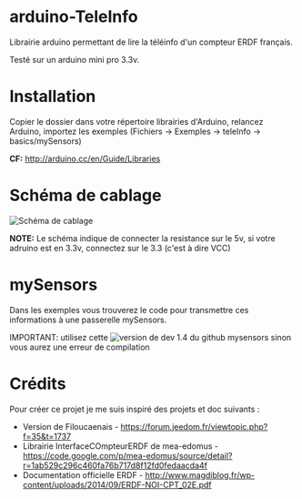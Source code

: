 # arduino-TeleInfo
Librairie arduino permettant de lire la téléinfo d'un compteur ERDF français.

Testé sur un arduino mini pro 3.3v.

# Installation
Copier le dossier dans votre répertoire librairies d'Arduino, relancez Arduino, importez les exemples (Fichiers -> Exemples -> teleInfo -> basics/mySensors)

**CF:** http://arduino.cc/en/Guide/Libraries

# Schéma de cablage
![Schéma de cablage](https://raw.githubusercontent.com/jaysee/mySensors-TeleInfo/master/Cablage%20t%C3%A9l%C3%A9info.png)

**NOTE:** Le schéma indique de connecter la resistance sur le 5v, si votre adruino est en 3.3v, connectez sur le 3.3 (c'est à dire VCC)

# mySensors

Dans les exemples vous trouverez le code pour transmettre ces informations à une passerelle mySensors.

IMPORTANT: utilisez cette ![version de dev 1.4](https://github.com/mysensors/Arduino/tree/f796c677cddf6b9fd78ef4d66318c51d5650a14a) du github mysensors sinon vous aurez une erreur de compilation


# Crédits

Pour créer ce projet je me suis inspiré des projets et doc suivants :

* Version de Filoucaenais - https://forum.jeedom.fr/viewtopic.php?f=35&t=1737
* Librairie InterfaceCOmpteurERDF de mea-edomus - https://code.google.com/p/mea-edomus/source/detail?r=1ab529c296c460fa76b717d8f12fd0fedaacda4f
* Documentation officielle ERDF - http://www.magdiblog.fr/wp-content/uploads/2014/09/ERDF-NOI-CPT_02E.pdf

